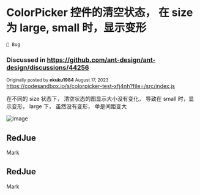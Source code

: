 # ColorPicker 控件的清空状态， 在 size 为 large, small 时，显示变形

`🐛 Bug`

### Discussed in https://github.com/ant-design/ant-design/discussions/44256

<div type='discussions-op-text'>

<sup>Originally posted by **ekuku1984** August 17, 2023</sup>
https://codesandbox.io/s/colorpicker-test-xfj4nh?file=/src/index.js

在不同的 size 状态下， 清空状态的图显示大小没有变化， 导致在 small 时，显示变形， large 下， 虽然没有变形， 单是间距变大

![image](https://github.com/ant-design/ant-design/assets/6016942/a90ae9f1-734f-4d1e-bcec-17563278b370)

</div>

<!-- generated by ant-design-issue-helper. DO NOT REMOVE -->

## RedJue

Mark

## RedJue

Mark
